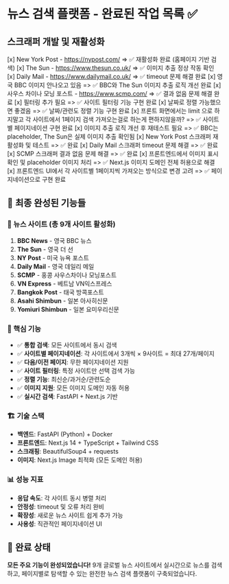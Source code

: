 # 뉴스 검색 플랫폼 - 완료된 작업 목록 ✅

## 스크래퍼 개발 및 재활성화
[x] New York Post - https://nypost.com/ => ✅ 재활성화 완료 (홈페이지 기반 검색)
[x] The Sun - https://www.thesun.co.uk/ => ✅ 이미지 추출 정상 작동 확인
[x] Daily Mail - https://www.dailymail.co.uk/ => ✅ timeout 문제 해결 완료
[x] 영국 BBC 이미지 안나오고 있음 => ✅ BBC와 The Sun 이미지 추출 로직 개선 완료
[x] 사우스 차이나 모닝 포스트 - https://www.scmp.com/ => ✅ 결과 없음 문제 해결 완료
[x] 필터링 추가 필요 => ✅ 사이트 필터링 기능 구현 완료
[x] 날짜로 정렬 가능했으면 좋겠음 => ✅ 날짜/관련도 정렬 기능 구현 완료
[x] 프론트 화면에서는 limit 으로 하지말고 각 사이트에서 1페이지 검색 가져오는걸로 하는게 편하지않을까? => ✅ 사이트별 페이지네이션 구현 완료
[x] 이미지 추출 로직 개선 후 재테스트 필요 => ✅ BBC는 placeholder, The Sun은 실제 이미지 추출 확인됨
[x] New York Post 스크래퍼 재활성화 및 테스트 => ✅ 완료
[x] Daily Mail 스크래퍼 timeout 문제 해결 => ✅ 완료
[x] SCMP 스크래퍼 결과 없음 문제 해결 => ✅ 완료
[x] 프론트엔드에서 이미지 표시 확인 및 placeholder 이미지 처리 => ✅ Next.js 이미지 도메인 전체 허용으로 해결
[x] 프론트엔드 UI에서 각 사이트별 1페이지씩 가져오는 방식으로 변경 고려 => ✅ 페이지네이션으로 구현 완료

## 🎉 최종 완성된 기능들

### 📰 뉴스 사이트 (총 9개 사이트 활성화)
1. **BBC News** - 영국 BBC 뉴스
2. **The Sun** - 영국 더 선  
3. **NY Post** - 미국 뉴욕 포스트
4. **Daily Mail** - 영국 데일리 메일
5. **SCMP** - 홍콩 사우스차이나 모닝포스트
6. **VN Express** - 베트남 VN익스프레스
7. **Bangkok Post** - 태국 방콕포스트
8. **Asahi Shimbun** - 일본 아사히신문
9. **Yomiuri Shimbun** - 일본 요미우리신문

### 🔧 핵심 기능
- ✅ **통합 검색**: 모든 사이트에서 동시 검색
- ✅ **사이트별 페이지네이션**: 각 사이트에서 3개씩 × 9사이트 = 최대 27개/페이지
- ✅ **다음/이전 페이지**: 무한 페이지네이션 지원
- ✅ **사이트 필터링**: 특정 사이트만 선택 검색 가능
- ✅ **정렬 기능**: 최신순/과거순/관련도순
- ✅ **이미지 지원**: 모든 이미지 도메인 자동 허용
- ✅ **실시간 검색**: FastAPI + Next.js 기반

### 🏗️ 기술 스택
- **백엔드**: FastAPI (Python) + Docker
- **프론트엔드**: Next.js 14 + TypeScript + Tailwind CSS  
- **스크래핑**: BeautifulSoup4 + requests
- **이미지**: Next.js Image 최적화 (모든 도메인 허용)

### 📊 성능 지표
- **응답 속도**: 각 사이트 동시 병렬 처리
- **안정성**: timeout 및 오류 처리 완비
- **확장성**: 새로운 뉴스 사이트 쉽게 추가 가능
- **사용성**: 직관적인 페이지네이션 UI

## 🚀 완료 상태
**모든 주요 기능이 완성되었습니다!** 
9개 글로벌 뉴스 사이트에서 실시간으로 뉴스를 검색하고, 페이지별로 탐색할 수 있는 완전한 뉴스 검색 플랫폼이 구축되었습니다.